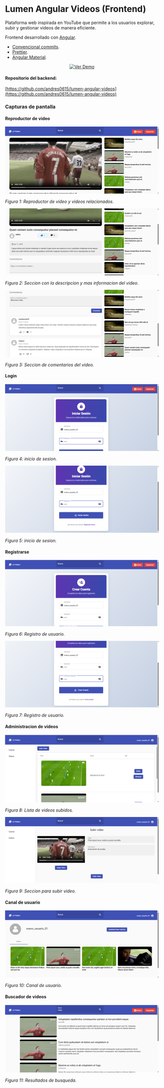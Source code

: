 # Lumen Angular Videos (Frontend)

Plataforma web inspirada en YouTube que permite a los usuarios explorar, subir y gestionar videos de manera eficiente.

Frontend desarrollado con [Angular](https://angular.io/).

- [Convencional commits](https://www.conventionalcommits.org/en/v1.0.0/).
- [Prettier](https://prettier.io/).
- [Angular Material](https://material.angular.io/).

<div align="center">

<p>

[![Ver Demo](https://img.shields.io/badge/demo-red?style=for-the-badge)](https://www.dropbox.com/scl/fi/a6y06cew7qcyvhrucpiyk/la-videos-demo.mp4?rlkey=poekkxukw4pghse3crw9hniwf&st=8j12nisj&dl=0)

</p>

</div>

#### Repositorio del backend:
[https://github.com/andres0615/lumen-angular-videos](https://github.com/andres0615/lumen-angular-videos)

### Capturas de pantalla

#### Reproductor de video

![Reproducir video](src/assets/screenshots/reproduccion-video.png)

*Figura 1: Reproductor de video y videos relacionados.*

![informacion del video](src/assets/screenshots/info-video.png)

*Figura 2: Seccion con la descripcion y mas informacion del video.*

![informacion del video](src/assets/screenshots/video-comments.png)

*Figura 3: Seccion de comentarios del video.*

#### Login

![Login](src/assets/screenshots/login-1.png)

*Figura 4: inicio de sesion.*

![Login](src/assets/screenshots/login-2.png)

*Figura 5: inicio de sesion.*

#### Registrarse

![Singup](src/assets/screenshots/singup-1.png)

*Figura 6: Registro de usuario.*

![Singup](src/assets/screenshots/singup-2.png)

*Figura 7: Registro de usuario.*

#### Administracion de videos

![Videos subidos](src/assets/screenshots/list-my-videos.png)

*Figura 8: Lista de videos subidos.*

![Subir video](src/assets/screenshots/upload-video.png)

*Figura 9: Seccion para subir video.*

#### Canal de usuario

![Canal de usuario](src/assets/screenshots/my-channel.png)

*Figura 10: Canal de usuario.*

#### Buscador de videos

![buscar video](src/assets/screenshots/search-video.png)

*Figura 11: Resultados de busqueda.*